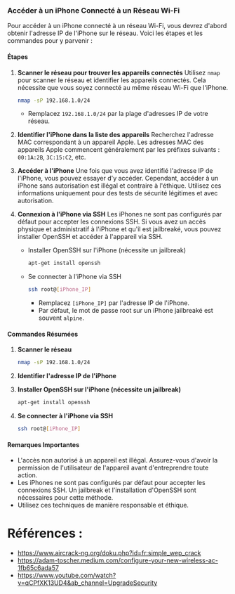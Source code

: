 ### Accéder à un iPhone Connecté à un Réseau Wi-Fi

Pour accéder à un iPhone connecté à un réseau Wi-Fi, vous devrez d'abord obtenir l'adresse IP de l'iPhone sur le réseau. Voici les étapes et les commandes pour y parvenir :

#### Étapes

1. **Scanner le réseau pour trouver les appareils connectés**
   Utilisez `nmap` pour scanner le réseau et identifier les appareils connectés. Cela nécessite que vous soyez connecté au même réseau Wi-Fi que l'iPhone.

   ```bash
   nmap -sP 192.168.1.0/24
   ```

   - Remplacez `192.168.1.0/24` par la plage d'adresses IP de votre réseau.

2. **Identifier l'iPhone dans la liste des appareils**
   Recherchez l'adresse MAC correspondant à un appareil Apple. Les adresses MAC des appareils Apple commencent généralement par les préfixes suivants : `00:1A:2B`, `3C:15:C2`, etc.

3. **Accéder à l'iPhone**
   Une fois que vous avez identifié l'adresse IP de l'iPhone, vous pouvez essayer d'y accéder. Cependant, accéder à un iPhone sans autorisation est illégal et contraire à l'éthique. Utilisez ces informations uniquement pour des tests de sécurité légitimes et avec autorisation.

4. **Connexion à l'iPhone via SSH**
   Les iPhones ne sont pas configurés par défaut pour accepter les connexions SSH. Si vous avez un accès physique et administratif à l'iPhone et qu'il est jailbreaké, vous pouvez installer OpenSSH et accéder à l'appareil via SSH.

   - Installer OpenSSH sur l'iPhone (nécessite un jailbreak)
     ```bash
     apt-get install openssh
     ```

   - Se connecter à l'iPhone via SSH
     ```bash
     ssh root@[iPhone_IP]
     ```
     - Remplacez `[iPhone_IP]` par l'adresse IP de l'iPhone.
     - Par défaut, le mot de passe root sur un iPhone jailbreaké est souvent `alpine`.

#### Commandes Résumées

1. **Scanner le réseau**
   ```bash
   nmap -sP 192.168.1.0/24
   ```

2. **Identifier l'adresse IP de l'iPhone**

3. **Installer OpenSSH sur l'iPhone (nécessite un jailbreak)**
   ```bash
   apt-get install openssh
   ```

4. **Se connecter à l'iPhone via SSH**
   ```bash
   ssh root@[iPhone_IP]
   ```

#### Remarques Importantes
- L'accès non autorisé à un appareil est illégal. Assurez-vous d'avoir la permission de l'utilisateur de l'appareil avant d'entreprendre toute action.
- Les iPhones ne sont pas configurés par défaut pour accepter les connexions SSH. Un jailbreak et l'installation d'OpenSSH sont nécessaires pour cette méthode.
- Utilisez ces techniques de manière responsable et éthique.


# Références : 
- https://www.aircrack-ng.org/doku.php?id=fr:simple_wep_crack
- https://adam-toscher.medium.com/configure-your-new-wireless-ac-1fb65c6ada57
- https://www.youtube.com/watch?v=qCPfXK13UD4&ab_channel=UpgradeSecurity
